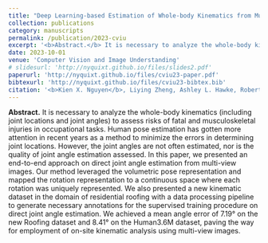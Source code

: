 ```yaml
---
title: "Deep Learning-based Estimation of Whole-body Kinematics from Multi-view Images"
collection: publications
category: manuscripts
permalink: /publication/2023-cviu
excerpt: '<b>Abstract.</b> It is necessary to analyze the whole-body kinematics (including joint locations and joint angles) to assess risks of fatal and musculoskeletal injuries in occupational tasks. Human pose estimation has gotten more attention in recent years as a method to minimize the errors in determining joint locations. However, the joint angles are not often estimated, nor is the quality of joint angle estimation assessed. In this paper, we presented an end-to-end approach on direct joint angle estimation from multi-view images. Our method leveraged the volumetric pose representation and mapped the rotation representation to a continuous space where each rotation was uniquely represented. We also presented a new kinematic dataset in the domain of residential roofing with a data processing pipeline to generate necessary annotations for the supervised training procedure on direct joint angle estimation. We achieved a mean angle error of 7.19° on the new Roofing dataset and 8.41° on the Human3.6M dataset, paving the way for employment of on-site kinematic analysis using multi-view images.'
date: 2023-10-01
venue: 'Computer Vision and Image Understanding'
# slidesurl: 'http://nyquixt.github.io/files/slides2.pdf'
paperurl: 'http://nyquixt.github.io/files/cviu23-paper.pdf'
bibtexurl: 'http://nyquixt.github.io/files/cviu23-bibtex.bib'
citation: '<b>Kien X. Nguyen</b>, Liying Zheng, Ashley L. Hawke, Robert E. Carey, Scott P. Breloff, Kang Li, and Xi Peng. &quot;Deep Learning-based Estimation of Whole-body Kinematics from Multi-view Images; <i>In Computer Vision and Image Understanding, Volume 235</i>, October 2023.'
---
```

<b>Abstract.</b> It is necessary to analyze the whole-body kinematics (including joint locations and joint angles) to assess risks of fatal and musculoskeletal injuries in occupational tasks. Human pose estimation has gotten more attention in recent years as a method to minimize the errors in determining joint locations. However, the joint angles are not often estimated, nor is the quality of joint angle estimation assessed. In this paper, we presented an end-to-end approach on direct joint angle estimation from multi-view images. Our method leveraged the volumetric pose representation and mapped the rotation representation to a continuous space where each rotation was uniquely represented. We also presented a new kinematic dataset in the domain of residential roofing with a data processing pipeline to generate necessary annotations for the supervised training procedure on direct joint angle estimation. We achieved a mean angle error of 7.19° on the new Roofing dataset and 8.41° on the Human3.6M dataset, paving the way for employment of on-site kinematic analysis using multi-view images.